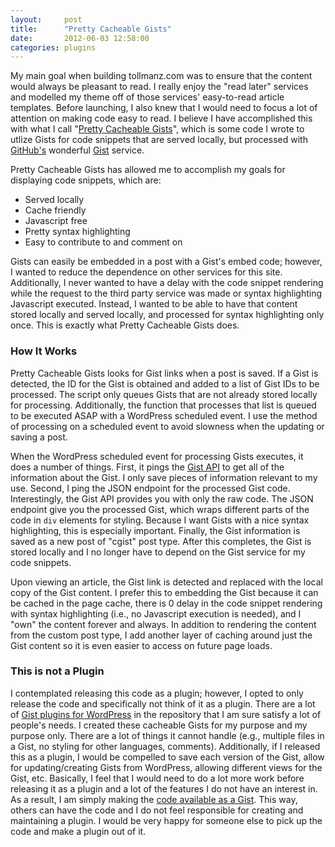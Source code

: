 ```yaml
---
layout:     post
title:      "Pretty Cacheable Gists"
date:       2012-06-03 12:58:00
categories: plugins
---
```


My main goal when building tollmanz.com was to ensure that the content would always be pleasant to read. I really enjoy the "read later" services and modelled my theme off of those services' easy-to-read article templates. Before launching, I also knew that I would need to focus a lot of attention on making code easy to read. I believe I have accomplished this with what I call "[Pretty Cacheable Gists](https://gist.github.com/2864688 "Source code for Pretty Cacheable Gists")", which is some code I wrote to utlize Gists for code snippets that are served locally, but processed with [GitHub's](http://github.com "GitHub") wonderful [Gist](http://gist.github.com "Gist") service.

Pretty Cacheable Gists has allowed me to accomplish my goals for displaying code snippets, which are:

*   Served locally
*   Cache friendly
*   Javascript free
*   Pretty syntax highlighting
*   Easy to contribute to and comment on

Gists can easily be embedded in a post with a Gist's embed code; however, I wanted to reduce the dependence on other services for this site. Additionally, I never wanted to have a delay with the code snippet rendering while the request to the third party service was made or syntax highlighting Javascript executed. Instead, I wanted to be able to have that content stored locally and served locally, and processed for syntax highlighting only once. This is exactly what Pretty Cacheable Gists does.

### How It Works

Pretty Cacheable Gists looks for Gist links when a post is saved. If a Gist is detected, the ID for the Gist is obtained and added to a list of Gist IDs to be processed. The script only queues Gists that are not already stored locally for processing. Additionally, the function that processes that list is queued to be executed ASAP with a WordPress scheduled event. I use the method of processing on a scheduled event to avoid slowness when the updating or saving a post. 

When the WordPress scheduled event for processing Gists executes, it does a number of things. First, it pings the [Gist API](http://develop.github.com/p/gist.html "GitHub Develop") to get all of the information about the Gist. I only save pieces of information relevant to my use. Second, I ping the JSON endpoint for the processed Gist code. Interestingly, the Gist API provides you with only the raw code. The JSON endpoint give you the processed Gist, which wraps different parts of the code in `div` elements for styling. Because I want Gists with a nice syntax highlighting, this is especially important. Finally, the Gist information is saved as a new post of "cgist" post type. After this completes, the Gist is stored locally and I no longer have to depend on the Gist service for my code snippets.

Upon viewing an article, the Gist link is detected and replaced with the local copy of the Gist content. I prefer this to embedding the Gist because it can be cached in the page cache, there is 0 delay in the code snippet rendering with syntax highlighting (i.e., no Javascript execution is needed), and I "own" the content forever and always. In addition to rendering the content from the custom post type, I add another layer of caching around just the Gist content so it is even easier to access on future page loads. 

### This is not a Plugin

I contemplated releasing this code as a plugin; however, I opted to only release the code and specifically not think of it as a plugin. There are a lot of [Gist plugins for WordPress](http://wordpress.org/extend/plugins/search.php?q=gist "Gist Plugins") in the repository that I am sure satisfy a lot of people's needs. I created these cacheable Gists for my purpose and my purpose only. There are a lot of things it cannot handle (e.g., multiple files in a Gist, no styling for other languages, comments). Additionally, if I released this as a plugin, I would be compelled to save each version of the Gist, allow for updating/creating Gists from WordPress, allowing different views for the Gist, etc. Basically, I feel that I would need to do a lot more work before releasing it as a plugin and a lot of the features I do not have an interest in. As a result, I am simply making the [code available as a Gist](https://gist.github.com/2864688 "Source code for Pretty Cacheable Gists"). This way, others can have the code and I do not feel responsible for creating and maintaining a plugin. I would be very happy for someone else to pick up the code and make a plugin out of it.